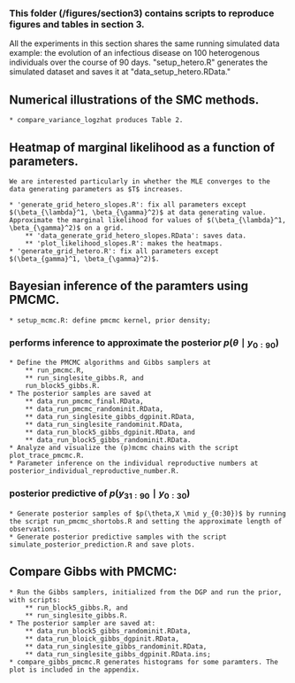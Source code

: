 ### This folder (/figures/section3) contains scripts to reproduce figures and tables in section 3.

All the experiments in this section shares the same running simulated data example: the evolution of an infectious disease on 100 heterogenous individuals over the course of 90 days. 
"setup_hetero.R" generates the simulated dataset and saves it at "data_setup_hetero.RData."

## Numerical illustrations of the SMC methods.
	* compare_variance_logzhat produces Table 2. 

## Heatmap of marginal likelihood as a function of parameters. 
	We are interested particularly in whether the MLE converges to the data generating parameters as $T$ increases.

	* 'generate_grid_hetero_slopes.R': fix all parameters except $(\beta_{\lambda}^1, \beta_{\gamma}^2)$ at data generating value. Approximate the marginal likelihood for values of $(\beta_{\lambda}^1, \beta_{\gamma}^2)$ on a grid. 
		** 'data_generate_grid_hetero_slopes.RData': saves data.
		** 'plot_likelihood_slopes.R': makes the heatmaps.
	* 'generate_grid_hetero.R': fix all parameters except $(\beta_{gamma}^1, \beta_{\gamma}^2)$.

## Bayesian inference of the paramters using PMCMC. 
	* setup_mcmc.R: define pmcmc kernel, prior density;
### performs inference to approximate the posterior $p(\theta\mid y_{0:90})$
	* Define the PMCMC algorithms and Gibbs samplers at 
		** run_pmcmc.R, 
		** run_singlesite_gibbs.R, and 
		run_block5_gibbs.R.
	* The posterior samples are saved at 
		** data_run_pmcmc_final.RData, 
		** data_run_pmcmc_randominit.RData, 
		** data_run_singlesite_gibbs_dgpinit.RData, 
		** data_run_singlesite_randominit.RData, 
		** data_run_block5_gibbs_dgpinit.RData, and 
		** data_run_block5_gibbs_randominit.RData.
	* Analyze and visualize the (p)mcmc chains with the script plot_trace_pmcmc.R.
	* Parameter inference on the individual reproductive numbers at posterior_individual_reproductive_number.R.

### posterior predictive of $p(y_{31:90} \mid y_{0:30})$

	* Generate posterior samples of $p(\theta,X \mid y_{0:30})$ by running the script run_pmcmc_shortobs.R and setting the approximate length of observations.
	* Generate posterior predictive samples with the script simulate_posterior_prediction.R and save plots.

## Compare Gibbs with PMCMC:
	* Run the Gibbs samplers, initialized from the DGP and run the prior, with scripts:
		** run_block5_gibbs.R, and 
		** run_singlesite_gibbs.R.
	* The posterior sampler are saved at:
		** data_run_block5_gibbs_randominit.RData,
		** data_run_bloick_gibbs_dgpinit.RData,
		** data_run_singlesite_gibbs_randominit.RData,
		** data_run_singlesite_gibbs_dgpinit.RData.ins;
	* compare_gibbs_pmcmc.R generates histograms for some paramters. The plot is included in the appendix.
